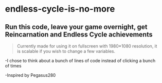 # endless-cycle-is-no-more
## Run this code, leave your game overnight, get Reincarnation and Endless Cycle achievements
> Currently made for using it on fullscreen with 1980*1080 resolution, it is scalable if you wish to change a few variables.
>
-I chose to think about a bunch of lines of code instead of clicking a bunch of times  

-Inspired by Pegasus280

